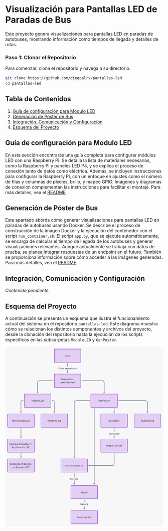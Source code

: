 # Visualización para Pantallas LED de Paradas de Bus

Este proyecto genera visualizaciones para pantallas LED en paradas de autobuses, mostrando información como tiempos de llegada y detalles de rutas.

### Paso 1: Clonar el Repositorio

Para comenzar, clona el repositorio y navega a su directorio:

```bash
git clone https://github.com/diegoalrv/pantallas-led
cd pantallas-led
```

## Tabla de Contenidos
1. [Guía de configuración para Modulo LED](#guia-de-configuración-para-modulo-led)
2. [Generación de Póster de Bus](#generación-de-póster-de-bus)
3. [Integración, Comunicación y Configuración](#integración-comunicación-y-configuración)
4. [Esquema del Proyecto](#esquema-del-proyecto)

## Guía de configuración para Modulo LED
En esta sección encontrarás una guía completa para configurar módulos LED con una Raspberry Pi. Se detalla la lista de materiales necesarios, como la Raspberry Pi y paneles LED P4, y se explica el proceso de conexión tanto de datos como eléctrica. Además, se incluyen instrucciones para configurar la Raspberry Pi, con un enfoque en ajustes como el número de filas y columnas de píxeles, brillo, y mapeo GPIO. Imágenes y diagramas de conexión complementan las instrucciones para facilitar el montaje.
Para más detalles, vea el [README](./ModuloLED/README.md).

## Generación de Póster de Bus
Este apartado aborda cómo generar visualizaciones para pantallas LED en paradas de autobuses usando Docker. Se describe el proceso de construcción de la imagen Docker y la ejecución del contenedor con el script ```run_container.sh```. El script ```app.py```, que se ejecuta automáticamente, se encarga de calcular el tiempo de llegada de los autobuses y generar visualizaciones relevantes. Aunque actualmente se trabaja con datos de prueba, se planea integrar respuestas de un endpoint en el futuro. También se proporciona información sobre cómo acceder a las imágenes generadas.
Para más detalles, vea el [README](./GenPoster/README.md).

## Integración, Comunicación y Configuración
*Contenido pendiente.*

## Esquema del Proyecto

A continuación se presenta un esquema que ilustra el funcionamiento actual del sistema en el repositorio `pantallas-led`. Este diagrama muestra cómo se relacionan los distintos componentes y archivos del proyecto, desde la clonación del repositorio hasta la ejecución de los scripts específicos en las subcarpetas `ModuloLED` y `GenPoster`.

![Esquema de Funcionamiento del Repositorio pantallas-led](./esquema-repo.png)
